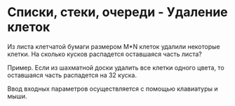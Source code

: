 # Списки, стеки, очереди - Удаление клеток
Из листа клетчатой бумаги размером М*N клеток удалили некоторые клетки. На сколько кусков распадется оставшаяся часть листа?

Пример. Если из шахматной доски удалить все клетки одного цвета, то оставшаяся часть распадется на 32 куска.

Ввод входных параметров осуществляется с помощью клавиатуры и мыши.
